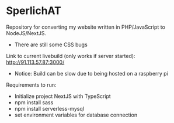 # SperlichAT
Repository for converting my website written in PHP/JavaScript to NodeJS/NextJS.
- There are still some CSS bugs

Link to current livebuild (only works if server started): http://91.113.57.87:3000/
* Notice: Build can be slow due to being hosted on a raspberry pi

Requirements to run:
  - Initialize project NextJS with TypeScript
  - npm install sass
  - npm install serverless-mysql
  - set environment variables for database connection
